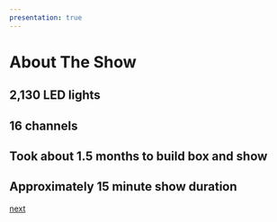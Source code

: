 ```yaml
---
presentation: true
---
```


# About The Show

## 2,130 LED lights
## 16 channels
## Took about 1.5 months to build box and show
## Approximately 15 minute show duration

[next](/light-show-presentation/hardware-controlbox)
